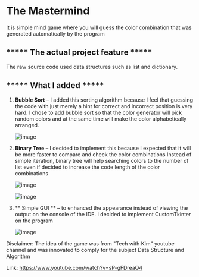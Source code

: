 # The Mastermind 
It is simple mind game where you will guess the color combination that was generated automatically by the program

## ***** The actual project feature *****
The raw source code used data structures such as list and dictionary. 

## ***** What I added *****
1. **Bubble Sort** – I added this sorting algorithm because I feel that guessing the code with just merely a hint for correct and incorrect position is very hard.
I chose to add bubble sort so that the color generator will pick random colors and at the same time will make the color alphabetically arranged.

    ![image](https://user-images.githubusercontent.com/116436224/219548170-0a0e16a2-8e3d-4e3b-9ca0-7d0a1f302b26.png)



2. **Binary Tree** – I decided to implement this because I expected that it will be more faster to compare and check the color combinations Instead of simple iteration,
binary tree will help searching colors to the number of list even if decided to increase the code length of the color combinations

    ![image](https://user-images.githubusercontent.com/116436224/219548624-3e6f83db-5986-4861-bb29-7b4889896802.png)


   ![image](https://user-images.githubusercontent.com/116436224/219548354-2243048e-827a-42ab-973f-be759b3cd74f.png)

3. ** Simple GUI ** – to enhanced the appearance instead of viewing the output on the console of the IDE. I decided to implement CustomTkinter on the program

    ![image](https://user-images.githubusercontent.com/116436224/219549324-55a13060-7d23-4666-a5a6-6c44313e24f1.png)

Disclaimer: The idea of the game was from "Tech with Kim" youtube channel and was innovated to comply for the subject Data Structure and Algorithm

Link: https://www.youtube.com/watch?v=sP-gFDreaQ4

